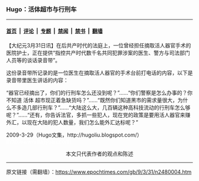 ### Hugo：活体超市与行刑车

---

#### [首页](../../../..?n2480004) &nbsp;|&nbsp; [评论](../../../../../epoch-comment?n2480004) &nbsp;|&nbsp; [专题](../../../../../epoch-special?n2480004) &nbsp;|&nbsp; [禁闻](../../../../../epoch-news?n2480004) &nbsp;|&nbsp; [禁书](../../../../../books?n2480004) &nbsp;|&nbsp; [翻墙](https://github.com/gfw-breaker/nogfw/blob/master/README.md?n2480004)


<div class="post_content" id="artbody" itemprop="articleBody">
 <!-- article content begin -->
 <p>
  【大纪元3月31日讯】在后共产时代的法庭上，一位曾经担任摘取活人器官手术的医院护士，正在提供“指控共产时代数千名共同犯罪涉案的医生、警方与司法部门人员等的谈话录音带”。
 </p>
 <p>
  这份录音带所记录的是一位医生在摘取活人器官的手术台前打电话的内容，以下是录音带里医生讲话的内容：
 </p>
 <p>
  “器官已经摘出了，你们的行刑车怎么还没到呢？”……“你们警察是怎么办事的？你不知道
  <ok href="https://www.epochtimes.com/gb/tag/%E6%B4%BB%E4%BD%93.html">
   活体
  </ok>
  超市现正着急缺货吗？”……“既然你们知道黑市的需求量很大，为什么不多造几部行刑车？”……“大陆这么大，几百辆这种高科技流动的行刑车怎么够呢？”……“还有，你告诉法官，多抓一些犯人，现在党的政策是要用活人器官来赚外汇，以现在大陆的犯人数量，我们怎么能外汇达标呢？”
 </p>
 <p>
  2009-3-29（Hugo文集，http://hugoliu.blogspot.com/）
  <br/>
  <font color="#ffffff">
   (http://www.dajiyuan.com)
  </font>
  <br/>
  <center>
   <font class="GY13">
    本文只代表作者的观点和陈述
   </font>
  </center>
 </p>
 <!-- article content end -->
 <div id="below_article_ad">
 </div>
</div>


---

原文链接（需翻墙）：https://www.epochtimes.com/gb/9/3/31/n2480004.htm